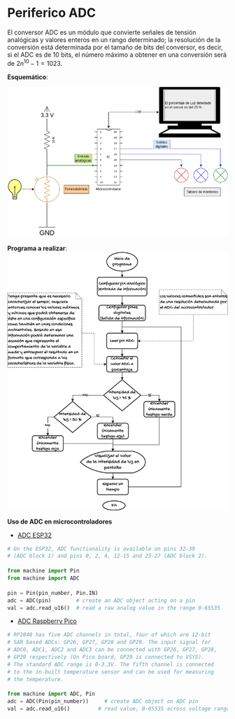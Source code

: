 # Periferico ADC

El conversor ADC es un módulo que convierte señales de tensión
analógicas y valores enteros en un rango determinado; la resolución
de la conversión está determinada por el tamaño de bits del conversor,
es decir, si el ADC es de 10 bits, el número máximo a obtener en una
conversión será de $2n^{10}-1=1023$.

**Esquemático**:

![Esquema circuital](./desing/t4-adc/adc-esquema.drawio.png)

**Programa a realizar**:
![Diagrama de flujo](./desing/t4-adc/adc-algoritmo.drawio.png)

**Uso de ADC en microcontroladores**

* [ADC ESP32](https://docs.micropython.org/en/latest/esp32/quickref.html#adc-analog-to-digital-conversion)
```py
# On the ESP32, ADC functionality is available on pins 32-39
# (ADC block 1) and pins 0, 2, 4, 12-15 and 25-27 (ADC block 2).

from machine import Pin
from machine import ADC

pin = Pin(pin_number, Pin.IN)
adc = ADC(pin)        # create an ADC object acting on a pin
val = adc.read_u16()  # read a raw analog value in the range 0-65535
```

* [ADC Raspberry Pico](https://docs.micropython.org/en/latest/rp2/quickref.html#adc-analog-to-digital-conversion)
```py
# RP2040 has five ADC channels in total, four of which are 12-bit
# SAR based ADCs: GP26, GP27, GP28 and GP29. The input signal for
# ADC0, ADC1, ADC2 and ADC3 can be connected with GP26, GP27, GP28,
# GP29 respectively (On Pico board, GP29 is connected to VSYS).
# The standard ADC range is 0-3.3V. The fifth channel is connected
# to the in-built temperature sensor and can be used for measuring
# the temperature.

from machine import ADC, Pin
adc = ADC(Pin(pin_number))     # create ADC object on ADC pin
val = adc.read_u16()         # read value, 0-65535 across voltage range 0.0v - 3.3v
```

